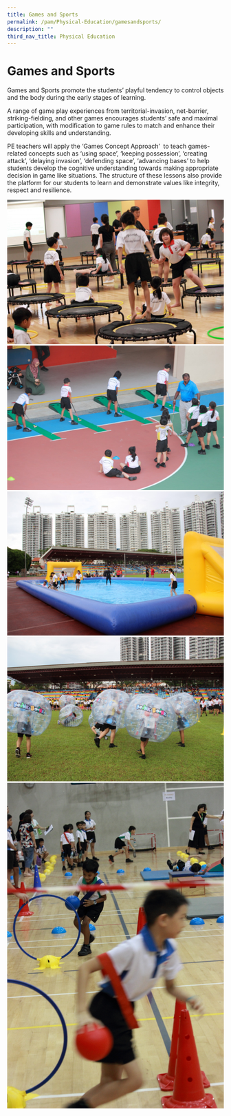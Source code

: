 ```yaml
---
title: Games and Sports
permalink: /pam/Physical-Education/gamesandsports/
description: ""
third_nav_title: Physical Education
---
```




Games and Sports
================
Games and Sports promote the students’ playful tendency to control objects and the body during the early stages of learning.

A range of game play experiences from territorial-invasion, net-barrier, striking-fielding, and other games encourages students’ safe and maximal participation, with modification to game rules to match and enhance their developing skills and understanding.

PE teachers will apply the ‘Games Concept Approach’  to teach games-related concepts such as ‘using space’, ‘keeping possession’, ‘creating attack’, ‘delaying invasion’, ‘defending space’, ‘advancing bases’ to help students develop the cognitive understanding towards making appropriate decision in game like situations. The structure of these lessons also provide the platform for our students to learn and demonstrate values like integrity, respect and resilience.

![](/images/games%20sports%202.jpg)
![](/images/games%20sports%203.jpg)
![](/images/games%20sports%204.jpg)
![](/images/games%20sports%205.jpg)
![](/images/games%20sports_1.jpg)

